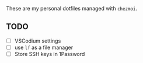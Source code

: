 These are my personal dotfiles managed with `chezmoi`.

## TODO

- [ ] VSCodium settings
- [ ] use `lf` as a file manager
- [ ] Store SSH keys in 1Password